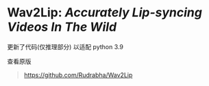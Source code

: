 # **Wav2Lip**: *Accurately Lip-syncing Videos In The Wild* 

更新了代码(仅推理部分) 以适配 python 3.9

查看原版

> https://github.com/Rudrabha/Wav2Lip

